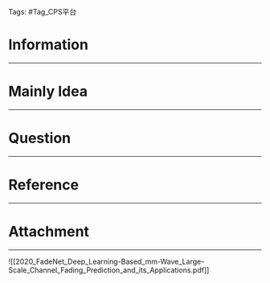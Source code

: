 Tags: #Tag_CPS平台 
# Information
---


# Mainly Idea
---


# Question
---


# Reference
---


# Attachment
---
![[2020_FadeNet_Deep_Learning-Based_mm-Wave_Large-Scale_Channel_Fading_Prediction_and_its_Applications.pdf]]